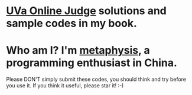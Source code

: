# [UVa Online Judge](https://uva.onlinejudge.org/) solutions and sample codes in my book. 
# Who am I? I'm [metaphysis](http://uhunt.onlinejudge.org/id/95895), a programming enthusiast in China.
Please DON'T simply submit these codes, you should think and try before you use it.
If you think it useful, please star it! :-)
